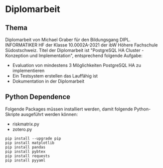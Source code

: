 # Diplomarbeit
## Thema
Diplomarbeit von Michael Graber für den Bildungsgang DIPL. INFORMATIKER HF der Klasse 10.0002A-2021 der ibW Höhere Fachschule Südostschweiz.
Titel der Diplomarbeit ist "PostgreSQL HA Cluster - Konzeption und Implementation", entsprechend folgende Aufgabe:
- Evaluation von mindestens 3 Möglichkeiten PostgreSQL HA zu implementieren
- Ein Testsystem erstellen das Lauffähig ist
- Dokumentation in der Diplomarbeit

## Python Dependence
Folgende Packages müssen installiert werden, damit folgende Python-Skripte ausgeführt werden können:
- riskmatrix.py
- zotero.py

```shell
pip install --upgrade pip
pip install matplotlib
pip install pandas
pip install pybtex
pip install requests
pip install pyyaml
```